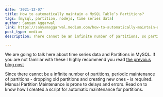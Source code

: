 ```yaml
---
date: '2021-12-07'
title: How to automatically maintain a MySQL Table’s Partitions?
tags: [mysql, partition, nodejs, time series data]
author: Sanyam Aggarwal
link: https://sanyamaggarwal.medium.com/how-to-automatically-maintain-a-mysql-tables-partitions-with-mysqlpartitionkeeper-f9923f973135
post_type: medium
description: There cannot be an infinite number of partitions, so partitioning comes with the overhead of maintenance. Manual Partition ...

---
```


We are going to talk here about time series data and Partitions in MySQL. If you are not familiar with these I highly recommend you read [the prevoius blog post](/blog/mysql-reduce-query-time-2000x)

Since there cannot be a infinite number of partitions, periodic maintenance of partitions - dropping old partitions and creating new ones - is required. Manual Partition Maintenance is prone to delays and errors. Read on to know how I created a script for automatic maintenance for partitions. 